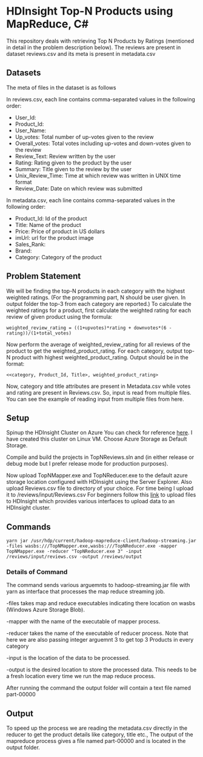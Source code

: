 # HDInsight Top-N Products using MapReduce, C#

This repository deals with retrieving Top N Products by Ratings (mentioned in detail in the problem description below).
The reviews are present in dataset reviews.csv and its meta is present in metadata.csv

## Datasets
The meta of files in the dataset is as follows

In reviews.csv, each line contains comma-separated values in the following order:
- User_Id:
- Product_Id:
- User_Name:
- Up_votes: Total number of up-votes given to the review
- Overall_votes: Total votes including up-votes and down-votes given to the review
- Review_Text: Review written by the user
- Rating: Rating given to the product by the user
- Summary: Title given to the review by the user
- Unix_Review_Time: Time at which review was written in UNIX time format
- Review_Date: Date on which review was submitted

In metadata.csv, each line contains comma-separated values in the following order:
- Product_Id: Id of the product
- Title: Name of the product
- Price: Price of product in US dollars
- imUrl: url for the product image
- Sales_Rank:
- Brand:
- Category: Category of the product

## Problem Statement
We will be finding the top-N products in each category with the
highest weighted ratings. (For the programming part, N should be user given. In output folder the top-3 from each category are reported.)
To calculate the weighted ratings for a product, first calculate the weighted rating for each review of given product using the formula:

	weighted_review_rating = ((1+upvotes)*rating + downvotes*(6 - rating))/(1+total_votes)

Now perform the average of weighted_review_rating for all reviews of the product to get the weighted_product_rating.
For each category, output top-N product with highest weighted_product_rating. Output should be in the format: 

	<<category, Product_Id, Title>, weighted_product_rating>

Now, category and title attributes are present in Metadata.csv while votes and rating are present in Reviews.csv. So, input is read from multiple files. You can see the example of reading input from multiple files from here.


## Setup

Spinup the HDInsight Cluster on Azure You can check for reference <a href="https://docs.microsoft.com/en-us/azure/hdinsight/hdinsight-hadoop-provision-linux-clusters" target="_blank">here</a>. I have created this cluster on Linux VM. Choose Azure Storage as Default Storage.

Compile and build the projects in TopNReviews.sln and (in either release or debug mode but I prefer release mode for production purposes).

Now upload TopNMapper.exe and TopNReducer.exe to the default azure storage location configured with HDInsight using the Server Explorer. Also upload Reviews.csv file to directory of your choice. For time being I upload it to /reviews/input/Reviews.csv
For beginners follow this <a href="https://docs.microsoft.com/en-us/azure/hdinsight/hdinsight-upload-data" target="_blank">link</a> to upload files to HDInsight which provides various interfaces to upload data to an HDInsight cluster.

## Commands
	yarn jar /usr/hdp/current/hadoop-mapreduce-client/hadoop-streaming.jar -files wasbs:///TopNMapper.exe,wasbs:///TopNReducer.exe -mapper TopNMapper.exe -reducer "TopNReducer.exe 3" -input /reviews/input/reviews.csv -output /reviews/output

### Details of Command
The command sends various arguemnts to hadoop-streaming.jar file with yarn as interface that processes the map reduce streaming job.

-files takes map and reduce executables indicating there location on wasbs (Windows Azure Storage Blob).

-mapper with the name of the executable of mapper process. 

-reducer takes the name of the executable of reducer process. Note that here we are also passing integer arguemnt 3 to get top 3 Products in every category

-input is the location of the data to be processed.

-output is the desired location to store the processed data. This needs to be a fresh location every time we run the map reduce process.

After running the command the output folder will contain a text file named part-00000

## Output

To speed up the process we are reading the metadata.csv directly in the reducer to get the product details like category, title etc.,
The output of the mapreduce process gives a file named part-00000 and is located in the output folder.
